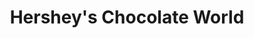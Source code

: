 ---
title: "Hershey's Chocolate World"
url: /niagara-falls/hersheys-chocolate-world/
shop: Schokolade
---